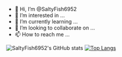 - 👋 Hi, I’m @SaltyFish6952
- 👀 I’m interested in ...
- 🌱 I’m currently learning ...
- 💞️ I’m looking to collaborate on ...
- 📫 How to reach me ...


<!---
SaltyFish6952/SaltyFish6952 is a ✨ special ✨ repository because its `README.md` (this file) appears on your GitHub profile.
You can click the Preview link to take a look at your changes.
--->
![SaltyFish6952's GitHub stats](https://github-readme-stats.vercel.app/api?username=SaltyFish6952&count_private=true)
[![Top Langs](https://github-readme-stats.vercel.app/api/top-langs/?username=SaltyFish6952)](https://github.com/anuraghazra/github-readme-stats)
